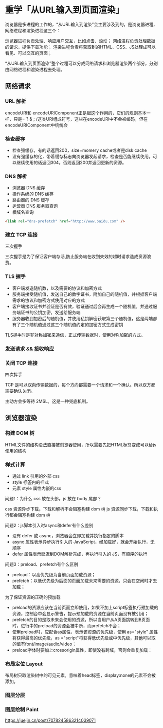 
# 重学「从URL输入到页面渲染」

浏览器是多进程的工作的，“从URL输入到渲染”会主要涉及到的，是浏览器进程、网络进程和渲染进程这三个：

浏览器进程负责处理、响应用户交互，比如点击、滚动；
网络进程负责处理数据的请求，提供下载功能；
渲染进程负责将获取到的HTML、CSS、JS处理成可以看见、可以交互的页面；

“从URL输入到页面渲染”整个过程可以分成网络请求和浏览器渲染两个部分，分别由网络进程和渲染进程去处理。

## 网络请求

### URL 解析

encodeURI和 encodeURIComponent正是起这个作用的，它们的规则基本一样，只是= ? & ; /这类URI组成符号，这些在encodeURI中不会被编码，但在encodeURIComponent中统统会

### 检查缓存

- 检查强缓存，有的话返回200，size=momery cache或者是disk cache
- 没有强缓存的化，带着缓存标志向浏览器发起请求，检查是否能继续使用。可以继续使用的话返回304，否则返回200并返回更新的资源。

### DNS 解析

- 浏览器 DNS 缓存
- 操作系统的 DNS 缓存
- 路由器的 DNS 缓存
- 运营商 DNS 服务器查询
- 根域名查询

```html
<link rel="dns-prefetch" href="http://www.baidu.com" />
```

### 建立 TCP 连接

三次握手

三次握手是为了保证客户端存活,防止服务端在收到失效的超时请求造成资源浪费。

### TLS 握手

- 客户端发送随机数，以及需要的协议和加密方式
- 服务端接受随机值，发送自己的数字证书，附加自己的随机值，并根据客户端需求的协议和加密方式使用对应的方式
- 客户端接收证书并验证是否有效，验证通过后会再生成一个随机值，并通过服务端证书的公钥加密，发送给服务端
- 服务器收到加密后的随机值，并使用私钥解密获取第三个随机值，这是两端都有了三个随机值通过这三个随机值约定的加密方式生成密钥

TLS握手时是非对称加密来通信，正式传输数据时，使用对称加密的方式。

### 发送请求 && 接收响应

### 关闭 TCP 连接

四次挥手

TCP 是可以双向传输数据的，每个方向都需要一个请求和一个确认。所以双方都需要确认关闭。

主动方会多等待 2MSL，这是一种兜底机制。

## 浏览器渲染

### 构建 DOM 树

HTML文件的结构没法直接被浏览器使用，所以需要先把HTML标签变成可以给js使用的结构

### 样式计算

- 通过 link 引用的外部 css
- style 标签内的样式
- 元素 style 属性内嵌的css

问题1：为什么 css 放在头部，js 放在 body 尾部？

css 资源异步下载，下载和解析不会阻塞构建 dom 树
js 资源同步下载，下载和执行都会阻塞构建 dom 树

问题2：js脚本引入时async和defer有什么差别

- 没有 defer 或 async，浏览器会立即加载并执行指定的脚本
- async 属性表示异步执行引入的 JavaScript，经加载好，就会开始执行，无顺序
- defer 属性表示延迟到DOM解析完成，再执行引入的 JS，有顺序的执行

问题3：preload、prefetch有什么区别

- preload：以高优先级为当前页面加载资源；
- prefetch：以低优先级为后面的页面加载未来需要的资源，只会在空闲时才去加载；

为了保证资源的正确的预加载

- preload的资源应该在当前页面立即使用，如果不加上script标签执行预加载的资源，控制台中会显示警告，提示预加载的资源在当前页面没有被引用；
- prefetch的目的是取未来会使用的资源，所以当用户从A页面跳转到B页面时，进行中的preload的资源会被中断，而prefetch不会；
- 使用preload时，应配合as属性，表示该资源的优先级，使用 as="style" 属性将获得最高的优先级，as ="script"将获得低优先级或中优先级，其他可以取的值有font/image/audio/video；
- preload字体时要加上crossorigin属性，即使没有跨域，否则会重复加载：

### 布局定位 Layout

布局树只取渲染树中的可见元素，意味着head标签，display:none的元素不会被添加。

### 图层分层

### 图层绘制 Paint


https://juejin.cn/post/7078245863214039071
